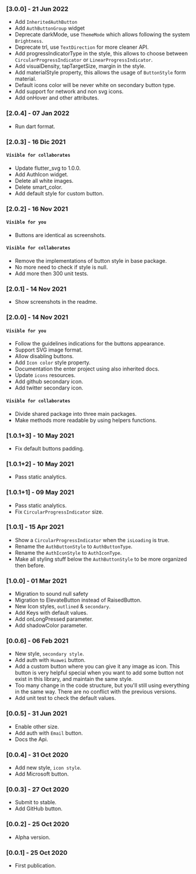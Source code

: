 ### [3.0.0] - 21 Jun 2022
- Add `InheritedAuthButton`
- Add `AuthButtonGroup` widget
- Deprecate darkMode, use `ThemeMode` which allows following the system `Brightness`.
- Deprecate trl, use `TextDirection` for more cleaner API.
- Add progressIndicatorType in the style, this allows to choose between `CircularProgressIndicator` or `LinearProgressIndicator`.
- Add visualDensity, tapTargetSize, margin in the style.
- Add materialStyle property, this allows the usage of `ButtonStyle` form material.
- Default icons color will be never white on secondary button type.
- Add support for network and non svg icons.
- Add onHover and other attributes.
### [2.0.4] - 07 Jan 2022
- Run dart format.
### [2.0.3] - 16 Dic 2021
#### `Visible for collaborates`
- Update flutter_svg to 1.0.0.
- Add AuthIcon widget.
- Delete all white images.
- Delete smart_color.
- Add default style for custom button.
### [2.0.2] - 16 Nov 2021
#### `Visible for you`
- Buttons are identical as screenshots.
#### `Visible for collaborates`
- Remove the implementations of button style in base package.
- No more need to check if style is null.
- Add more then 300 unit tests.
### [2.0.1] - 14 Nov 2021
- Show screenshots in the readme.
### [2.0.0] - 14 Nov 2021
#### `Visible for you`
- Follow the guidelines indications for the buttons appearance.
- Support SVG image format.
- Allow disabling buttons.
- Add `Icon color` style property.
- Documentation the enter project using also inherited docs.
- Update `icons` resources.
- Add github secondary icon.
- Add twitter secondary icon.
#### `Visible for collaborates`
- Divide shared package into three main packages.
- Make methods more readable by using helpers functions.
### [1.0.1+3] - 10 May 2021
- Fix default buttons padding.
### [1.0.1+2] - 10 May 2021
- Pass static analytics.
### [1.0.1+1] - 09 May 2021
- Pass static analytics.
- Fix `CircularProgressIndicator` size.
### [1.0.1] - 15 Apr 2021
- Show a `CircularProgressIndicator` when the `isLoading` is true.
- Rename the `AuthButtonStyle` to `AuthButtonType`.
- Rename the `AuthIconStyle` to `AuthIconType`.
- Make all styling stuff below the `AuthButtonStyle` to be more organized then before.
### [1.0.0] - 01 Mar 2021
- Migration to sound null safety
- Migration to ElevateButton instead of RaisedButton.
- New Icon styles, `outlined` & `secondary`.
- Add Keys with default values.
- Add onLongPressed parameter.
- Add shadowColor parameter.
### [0.0.6] - 06 Feb 2021
- New style, `secondary style`.
- Add auth with `Huawei` button.
- Add a custom button where you can give it any image as icon. This button is very helpful special when you want to add some button not exist in this library, and maintain the same style.
- Too many change in the code structure, but you'll still using everything in the same way. There are no conflict with the previous versions.
- Add unit test to check the default values.
### [0.0.5] - 31 Jun 2021
- Enable other size.
- Add auth with `Email` button.
- Docs the Api.
### [0.0.4] - 31 Oct 2020
- Add new style, `icon style`.
- Add Microsoft button.
### [0.0.3] - 27 Oct 2020
- Submit to stable.
- Add GitHub button.
### [0.0.2] - 25 Oct 2020 
- Alpha version.
### [0.0.1] - 25 Oct 2020
- First publication.
